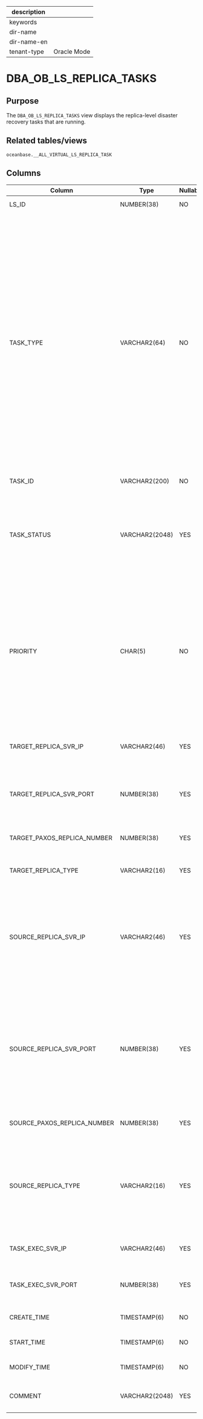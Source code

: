 |description||
|---|---|
|keywords||
|dir-name||
|dir-name-en||
|tenant-type|Oracle Mode|

# DBA_OB_LS_REPLICA_TASKS

## Purpose

The `DBA_OB_LS_REPLICA_TASKS` view displays the replica-level disaster recovery tasks that are running.

## Related tables/views

`oceanbase.__ALL_VIRTUAL_LS_REPLICA_TASK`

## Columns

| Column | Type | Nullable? | Description |
|------------------------|----------------|--------------------|--------------------|
| LS_ID | NUMBER(38) | NO | The ID of the log stream. |
| TASK_TYPE | VARCHAR2(64) | NO | The type of the task. Valid values:<ul><li>`MIGRATE REPLICA`: indicates a replica migration task.</li> <li>`ADD REPLICA`: indicates a replica adding task.</li><li>`REMOVE PAXOS REPLICA`: indicates a replica deletion task.</li><li>`MODIFY PAXOS REPLICA NUMBER`: indicates a task that modifies the quorum of the Paxos group.</li></ul> |
| TASK_ID | VARCHAR2(200) | NO | The ID of the job. |
| TASK_STATUS | VARCHAR2(2048) | YES | The status of the task. Valid value:<ul><li>`INPROGRESS`: indicates that the task is running or being scheduled.</li></ul> |
| PRIORITY | CHAR(5) | NO | The priority of the task. Valid values:<ul><li>`LOW`: indicates a low-priority task. Only migration tasks can be of low priority.</li><li>`HIGH`: indicates a high-priority task.</li></ul> |
| TARGET_REPLICA_SVR_IP | VARCHAR2(46) | YES | The IP address of the server where the destination replica resides. |
| TARGET_REPLICA_SVR_PORT | NUMBER(38) | YES | The port number of the server where the destination replica resides. |
| TARGET_PAXOS_REPLICA_NUMBER | NUMBER(38) | YES | The quorum of the Paxos group for the destination replica. |
| TARGET_REPLICA_TYPE | VARCHAR2(16) | YES | The type of the destination replica. |
| SOURCE_REPLICA_SVR_IP | VARCHAR2(46) | YES | The IP address of the server where the source replica resides. </br>For tasks such as deleting replicas and modifying the quorum of the Paxos group, this column is invalid and is `NULL`.  |
| SOURCE_REPLICA_SVR_PORT | NUMBER(38) | YES | The port number of the server where the source replica resides. </br>For tasks such as deleting replicas and modifying the quorum of the Paxos group, this column is invalid and is 0.  |
| SOURCE_PAXOS_REPLICA_NUMBER | NUMBER(38) | YES | The quorum of the Paxos group for the source replica. |
| SOURCE_REPLICA_TYPE | VARCHAR2(16) | YES | The type of the source replica. </br>For tasks such as deleting replicas and modifying the quorum of the Paxos group, this column is invalid and is `NULL`.  |
| TASK_EXEC_SVR_IP | VARCHAR2(46) | YES | The IP address of the server where the task is executed. |
| TASK_EXEC_SVR_PORT | NUMBER(38) | YES | The port number of the server where the task is executed. |
| CREATE_TIME | TIMESTAMP(6) | NO | The time when the task was generated. |
| START_TIME | TIMESTAMP(6) | NO | The time when the task was scheduled. |
| MODIFY_TIME | TIMESTAMP(6) | NO | The time when the task status was updated. |
| COMMENT | VARCHAR2(2048) | YES | The reason why the task was generated. |
